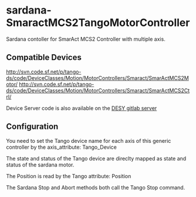 # sardana-SmaractMCS2TangoMotorController
Sardana contoller for SmarAct MCS2 Controller with multiple axis.

## Compatible Devices

http://svn.code.sf.net/p/tango-ds/code/DeviceClasses/Motion/MotorControllers/Smaract/SmarActMCS2Motor/
http://svn.code.sf.net/p/tango-ds/code/DeviceClasses/Motion/MotorControllers/Smaract/SmarActMCS2Ctrl/

Device Server code is also available on the [DESY gitlab server](https://gitlab.desy.de/tango-ds/deviceclasses/motion/motorcontrollers/Smaract)

## Configuration

You need to set the Tango device name for each axis of this generic controller by the axis_attribute: Tango_Device

The state and status of the Tango device are direclty mapped as state and status of the sardana motor.

The Position is read by the Tango attribute: Position

The Sardana Stop and Abort methods both call the Tango Stop command.

